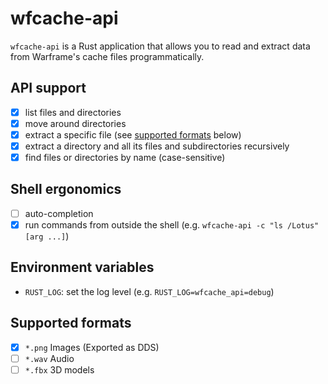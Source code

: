 # wfcache-api

`wfcache-api` is a Rust application that allows you to read and extract data 
from Warframe's cache files programmatically.

## API support

- [x] list files and directories
- [x] move around directories
- [x] extract a specific file (see [supported formats](#supported-formats) below)
- [x] extract a directory and all its files and subdirectories recursively
- [x] find files or directories by name (case-sensitive)

## Shell ergonomics

- [ ] auto-completion
- [x] run commands from outside the shell (e.g. `wfcache-api -c "ls /Lotus" [arg ...]`)

## Environment variables

- `RUST_LOG`: set the log level (e.g. `RUST_LOG=wfcache_api=debug`)

## Supported formats

- [x] `*.png` Images (Exported as DDS)
- [ ] `*.wav` Audio
- [ ] `*.fbx` 3D models
